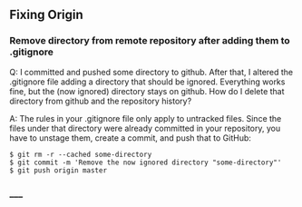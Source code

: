 ## Fixing Origin

### Remove directory from remote repository after adding them to .gitignore
Q:  I committed and pushed some directory to github. After that, I altered the .gitignore file adding a directory that should be ignored. Everything works fine, but the (now ignored) directory stays on github.  How do I delete that directory from github and the repository history?

A: The rules in your .gitignore file only apply to untracked files. Since the files under that directory were already committed in your repository, you have to unstage them, create a commit, and push that to GitHub:

```
$ git rm -r --cached some-directory
$ git commit -m 'Remove the now ignored directory "some-directory"'
$ git push origin master
```



### ___